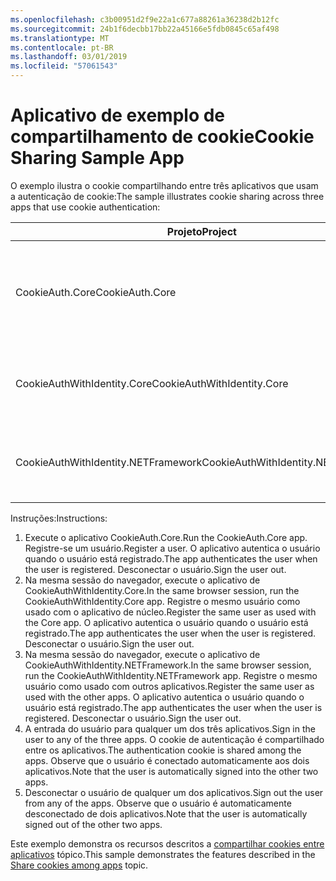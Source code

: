 ```yaml
---
ms.openlocfilehash: c3b00951d2f9e22a1c677a88261a36238d2b12fc
ms.sourcegitcommit: 24b1f6decbb17bb22a45166e5fdb0845c65af498
ms.translationtype: MT
ms.contentlocale: pt-BR
ms.lasthandoff: 03/01/2019
ms.locfileid: "57061543"
---
```

# <a name="cookie-sharing-sample-app"></a><span data-ttu-id="26e86-101">Aplicativo de exemplo de compartilhamento de cookie</span><span class="sxs-lookup"><span data-stu-id="26e86-101">Cookie Sharing Sample App</span></span>

<span data-ttu-id="26e86-102">O exemplo ilustra o cookie compartilhando entre três aplicativos que usam a autenticação de cookie:</span><span class="sxs-lookup"><span data-stu-id="26e86-102">The sample illustrates cookie sharing across three apps that use cookie authentication:</span></span>

| <span data-ttu-id="26e86-103">Projeto</span><span class="sxs-lookup"><span data-stu-id="26e86-103">Project</span></span>                             | <span data-ttu-id="26e86-104">Descrição</span><span class="sxs-lookup"><span data-stu-id="26e86-104">Description</span></span> |
| ----------------------------------- | ----------- |
| <span data-ttu-id="26e86-105">CookieAuth.Core</span><span class="sxs-lookup"><span data-stu-id="26e86-105">CookieAuth.Core</span></span>                     | <span data-ttu-id="26e86-106">Aplicativo de páginas Razor do Core ASP.NET sem usar o ASP.NET Core Identity</span><span class="sxs-lookup"><span data-stu-id="26e86-106">ASP.NET Core Razor Pages app without using ASP.NET Core Identity</span></span> |
| <span data-ttu-id="26e86-107">CookieAuthWithIdentity.Core</span><span class="sxs-lookup"><span data-stu-id="26e86-107">CookieAuthWithIdentity.Core</span></span>         | <span data-ttu-id="26e86-108">Aplicativo MVC do ASP.NET Core com ASP.NET Core Identity</span><span class="sxs-lookup"><span data-stu-id="26e86-108">ASP.NET Core MVC app with ASP.NET Core Identity</span></span> |
| <span data-ttu-id="26e86-109">CookieAuthWithIdentity.NETFramework</span><span class="sxs-lookup"><span data-stu-id="26e86-109">CookieAuthWithIdentity.NETFramework</span></span> | <span data-ttu-id="26e86-110">Aplicativo MVC do ASP.NET Framework com o ASP.NET Identity</span><span class="sxs-lookup"><span data-stu-id="26e86-110">ASP.NET Framework MVC app with ASP.NET Identity</span></span> |

<span data-ttu-id="26e86-111">Instruções:</span><span class="sxs-lookup"><span data-stu-id="26e86-111">Instructions:</span></span>

1. <span data-ttu-id="26e86-112">Execute o aplicativo CookieAuth.Core.</span><span class="sxs-lookup"><span data-stu-id="26e86-112">Run the CookieAuth.Core app.</span></span> <span data-ttu-id="26e86-113">Registre-se um usuário.</span><span class="sxs-lookup"><span data-stu-id="26e86-113">Register a user.</span></span> <span data-ttu-id="26e86-114">O aplicativo autentica o usuário quando o usuário está registrado.</span><span class="sxs-lookup"><span data-stu-id="26e86-114">The app authenticates the user when the user is registered.</span></span> <span data-ttu-id="26e86-115">Desconectar o usuário.</span><span class="sxs-lookup"><span data-stu-id="26e86-115">Sign the user out.</span></span>
1. <span data-ttu-id="26e86-116">Na mesma sessão do navegador, execute o aplicativo de CookieAuthWithIdentity.Core.</span><span class="sxs-lookup"><span data-stu-id="26e86-116">In the same browser session, run the CookieAuthWithIdentity.Core app.</span></span> <span data-ttu-id="26e86-117">Registre o mesmo usuário como usado com o aplicativo de núcleo.</span><span class="sxs-lookup"><span data-stu-id="26e86-117">Register the same user as used with the Core app.</span></span> <span data-ttu-id="26e86-118">O aplicativo autentica o usuário quando o usuário está registrado.</span><span class="sxs-lookup"><span data-stu-id="26e86-118">The app authenticates the user when the user is registered.</span></span> <span data-ttu-id="26e86-119">Desconectar o usuário.</span><span class="sxs-lookup"><span data-stu-id="26e86-119">Sign the user out.</span></span>
1. <span data-ttu-id="26e86-120">Na mesma sessão do navegador, execute o aplicativo de CookieAuthWithIdentity.NETFramework.</span><span class="sxs-lookup"><span data-stu-id="26e86-120">In the same browser session, run the CookieAuthWithIdentity.NETFramework app.</span></span> <span data-ttu-id="26e86-121">Registre o mesmo usuário como usado com outros aplicativos.</span><span class="sxs-lookup"><span data-stu-id="26e86-121">Register the same user as used with the other apps.</span></span> <span data-ttu-id="26e86-122">O aplicativo autentica o usuário quando o usuário está registrado.</span><span class="sxs-lookup"><span data-stu-id="26e86-122">The app authenticates the user when the user is registered.</span></span> <span data-ttu-id="26e86-123">Desconectar o usuário.</span><span class="sxs-lookup"><span data-stu-id="26e86-123">Sign the user out.</span></span>
1. <span data-ttu-id="26e86-124">A entrada do usuário para qualquer um dos três aplicativos.</span><span class="sxs-lookup"><span data-stu-id="26e86-124">Sign in the user to any of the three apps.</span></span> <span data-ttu-id="26e86-125">O cookie de autenticação é compartilhado entre os aplicativos.</span><span class="sxs-lookup"><span data-stu-id="26e86-125">The authentication cookie is shared among the apps.</span></span> <span data-ttu-id="26e86-126">Observe que o usuário é conectado automaticamente aos dois aplicativos.</span><span class="sxs-lookup"><span data-stu-id="26e86-126">Note that the user is automatically signed into the other two apps.</span></span>
1. <span data-ttu-id="26e86-127">Desconectar o usuário de qualquer um dos aplicativos.</span><span class="sxs-lookup"><span data-stu-id="26e86-127">Sign out the user from any of the apps.</span></span> <span data-ttu-id="26e86-128">Observe que o usuário é automaticamente desconectado de dois aplicativos.</span><span class="sxs-lookup"><span data-stu-id="26e86-128">Note that the user is automatically signed out of the other two apps.</span></span>

<span data-ttu-id="26e86-129">Este exemplo demonstra os recursos descritos a [compartilhar cookies entre aplicativos](https://docs.microsoft.com/aspnet/core/security/cookie-sharing) tópico.</span><span class="sxs-lookup"><span data-stu-id="26e86-129">This sample demonstrates the features described in the [Share cookies among apps](https://docs.microsoft.com/aspnet/core/security/cookie-sharing) topic.</span></span>
